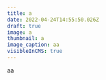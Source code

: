 ```yaml
---
title: a
date: 2022-04-24T14:55:50.026Z
draft: true
image: a
thumbnail: a
image_caption: aa
visibleInCMS: true
---
```

aa